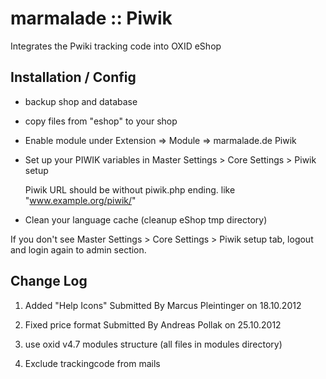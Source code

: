 marmalade :: Piwik
==================
Integrates the Pwiki tracking code into OXID eShop

Installation / Config
---------------------

*    backup shop and database

*    copy files from "eshop" to your shop

*    Enable module under Extension => Module => marmalade.de Piwik

*    Set up your PIWIK variables in Master Settings > Core Settings > Piwik setup

	 Piwik URL should be without piwik.php ending. like "www.example.org/piwik/"

*    Clean your language cache (cleanup eShop tmp directory)


If you don't see Master Settings > Core Settings > Piwik setup tab, logout and login again to admin section.


Change Log
----------

1. Added "Help Icons" Submitted By Marcus Pleintinger on 18.10.2012

2. Fixed price format Submitted By Andreas Pollak on 25.10.2012

3. use oxid v4.7 modules structure (all files in modules directory)

4. Exclude trackingcode from mails

